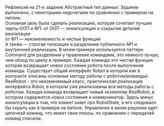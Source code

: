 Рефлексия на 21-е задание Абстрактный тип данных:
Задание выполнено, с некоторыми недочетами по сравнению с примером на питоне.  
Основная цель была сделать реализацию, которая сочетает лучшие черты ООП и ФП: 
от ООП — инкапсуляция и сокрытие деталей реализации  
от ФП — неизменяемость и чистые функции  
А также — строгая типизация и разделение публичного API и внутренней реализации.
В моем примере используется паттерн Command для разделения у правления командами, это немного лучше, чем обход по циклу в примере.
Каждая команда это чистая функция которая возвращает новое состояние робота после выполнения команды.
Существует общий интерфейс Robot в котором как в контракте описаны основные методу работы с роботом(команды).
RealRobot - это неизменяемый класс, практическая реализация интерфейса Robot, в котором уже реализованы все методы работы с роботом.
Каждая команда возвращает новый экземпляр RealRobot, в котором содержится новое состояние и коммуникатор.
Здесь минус инкапсуляции в том, что клиент знает про RobotState, и его следовало бы скрыть как в примере на питоне.
Управление в моем решении идет цепочкой команд, что имеет свои плюсы, по сравнению с передачей команд списком.